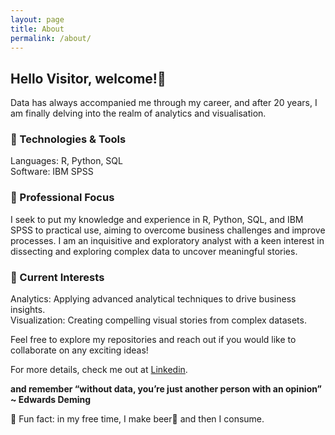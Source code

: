 ```yaml
---
layout: page
title: About
permalink: /about/
---
```


## Hello Visitor, welcome!👋

Data has always accompanied me through my career, and after 20 years, I am finally delving into the realm of analytics and visualisation.

### 🔧 Technologies & Tools  
Languages: R, Python, SQL  
Software: IBM SPSS

### 💼 Professional Focus  
I seek to put my knowledge and experience in R, Python, SQL, and IBM SPSS to practical use, aiming to overcome business challenges and improve processes. I am an inquisitive and exploratory analyst with a keen interest in dissecting and exploring complex data to uncover meaningful stories.

### 🌱 Current Interests  
Analytics: Applying advanced analytical techniques to drive business insights.  
Visualization: Creating compelling visual stories from complex datasets.

Feel free to explore my repositories and reach out if you would like to collaborate on any exciting ideas!

For more details, check me out at [Linkedin](https://www.linkedin.com/in/kenyeokp/).

__and remember “without data, you’re just another person with an opinion” ~ Edwards Deming__

💬 Fun fact: in my free time, I make beer🍺 and then I consume.
